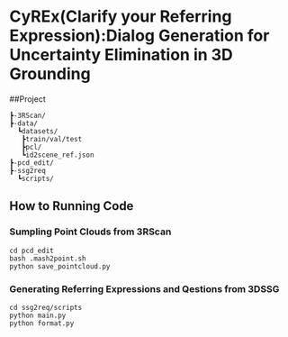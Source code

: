 # CyREx(Clarify your Referring Expression):Dialog Generation for Uncertainty Elimination in 3D Grounding

##Project
```
┣-3RScan/
┣-data/
  ┗datasets/
   ┣train/val/test
   ┣pcl/
   ┗id2scene_ref.json
┣-pcd_edit/
┣-ssg2req
  ┗scripts/
```
## How to Running Code
### Sumpling Point Clouds from 3RScan
```
cd pcd_edit
bash .mash2point.sh
python save_pointcloud.py

```
### Generating Referring Expressions and Qestions from 3DSSG
```
cd ssg2req/scripts
python main.py
python format.py
```
### 
